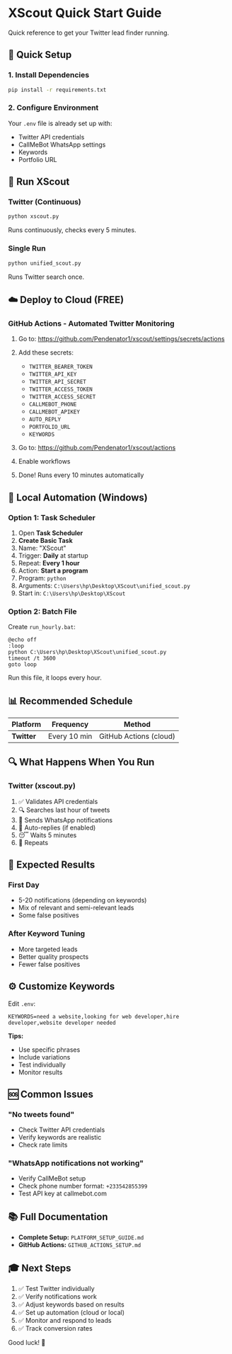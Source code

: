 # XScout Quick Start Guide

Quick reference to get your Twitter lead finder running.

## 🚀 Quick Setup

### 1. Install Dependencies

```bash
pip install -r requirements.txt
```

### 2. Configure Environment

Your `.env` file is already set up with:
- Twitter API credentials
- CallMeBot WhatsApp settings
- Keywords
- Portfolio URL

## 📱 Run XScout

### Twitter (Continuous)
```bash
python xscout.py
```
Runs continuously, checks every 5 minutes.

### Single Run
```bash
python unified_scout.py
```
Runs Twitter search once.

## ☁️ Deploy to Cloud (FREE)

### GitHub Actions - Automated Twitter Monitoring

1. Go to: https://github.com/Pendenator1/xscout/settings/secrets/actions
2. Add these secrets:
   - `TWITTER_BEARER_TOKEN`
   - `TWITTER_API_KEY`
   - `TWITTER_API_SECRET`
   - `TWITTER_ACCESS_TOKEN`
   - `TWITTER_ACCESS_SECRET`
   - `CALLMEBOT_PHONE`
   - `CALLMEBOT_APIKEY`
   - `AUTO_REPLY`
   - `PORTFOLIO_URL`
   - `KEYWORDS`

3. Go to: https://github.com/Pendenator1/xscout/actions
4. Enable workflows
5. Done! Runs every 10 minutes automatically

## 🔧 Local Automation (Windows)

### Option 1: Task Scheduler

1. Open **Task Scheduler**
2. **Create Basic Task**
3. Name: "XScout"
4. Trigger: **Daily** at startup
5. Repeat: **Every 1 hour**
6. Action: **Start a program**
7. Program: `python`
8. Arguments: `C:\Users\hp\Desktop\XScout\unified_scout.py`
9. Start in: `C:\Users\hp\Desktop\XScout`

### Option 2: Batch File

Create `run_hourly.bat`:
```batch
@echo off
:loop
python C:\Users\hp\Desktop\XScout\unified_scout.py
timeout /t 3600
goto loop
```

Run this file, it loops every hour.

## 📊 Recommended Schedule

| Platform | Frequency | Method |
|----------|-----------|--------|
| **Twitter** | Every 10 min | GitHub Actions (cloud) |

## 🔍 What Happens When You Run

### Twitter (xscout.py)
1. ✅ Validates API credentials
2. 🔍 Searches last hour of tweets
3. 📱 Sends WhatsApp notifications
4. 💬 Auto-replies (if enabled)
5. 😴 Waits 5 minutes
6. 🔄 Repeats

## 🎯 Expected Results

### First Day
- 5-20 notifications (depending on keywords)
- Mix of relevant and semi-relevant leads
- Some false positives

### After Keyword Tuning
- More targeted leads
- Better quality prospects
- Fewer false positives

## ⚙️ Customize Keywords

Edit `.env`:
```
KEYWORDS=need a website,looking for web developer,hire developer,website developer needed
```

**Tips:**
- Use specific phrases
- Include variations
- Test individually
- Monitor results

## 🆘 Common Issues

### "No tweets found"
- Check Twitter API credentials
- Verify keywords are realistic
- Check rate limits

### "WhatsApp notifications not working"
- Verify CallMeBot setup
- Check phone number format: `+233542855399`
- Test API key at callmebot.com

## 📚 Full Documentation

- **Complete Setup:** `PLATFORM_SETUP_GUIDE.md`
- **GitHub Actions:** `GITHUB_ACTIONS_SETUP.md`

## 🎓 Next Steps

1. ✅ Test Twitter individually
2. ✅ Verify notifications work
3. ✅ Adjust keywords based on results
4. ✅ Set up automation (cloud or local)
5. ✅ Monitor and respond to leads
6. ✅ Track conversion rates

Good luck! 🚀

